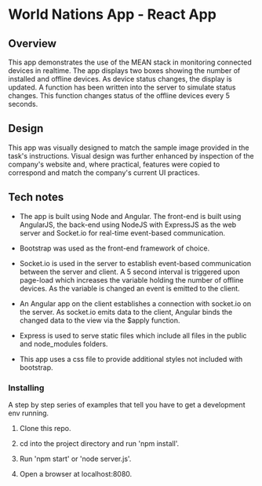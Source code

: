 # World Nations App - React App

<!-- ![screenshot](/public/assets/grab1.png "screenshot") -->


## Overview

This app demonstrates the use of the MEAN stack in monitoring connected devices in realtime. The app displays two boxes showing the number of installed and offline devices. As device status changes, the display is updated. A function has been written into the server to simulate status changes. This function changes status of the offline devices every 5 seconds.


## Design

This app was visually designed to match the sample image provided in the task's instructions. Visual design was further enhanced by inspection of the company's website and, where practical, features were copied to correspond and match the company's current UI practices.


## Tech notes

* The app is built using Node and Angular. The front-end is built using AngularJS, the back-end using NodeJS with ExpressJS as the web server and Socket.io for real-time event-based communication.

* Bootstrap was used as the front-end framework of choice.

* Socket.io is used in the server to establish event-based communication between the server and client. A 5 second interval is triggered upon page-load which increases the variable holding the number of offline devices. As the variable is changed an event is emitted to the client.

* An Angular app on the client establishes a connection with socket.io on the server. As socket.io emits data to the client, Angular binds the changed data to the view via the $apply function.

* Express is used to serve static files which include all files in the public and node_modules folders.

* This app uses a css file to provide additional styles not included with bootstrap.



### Installing

A step by step series of examples that tell you have to get a development env running.

1. Clone this repo.

2. cd into the project directory and run 'npm install'.

4. Run 'npm start' or 'node server.js'.

5. Open a browser at localhost:8080.
